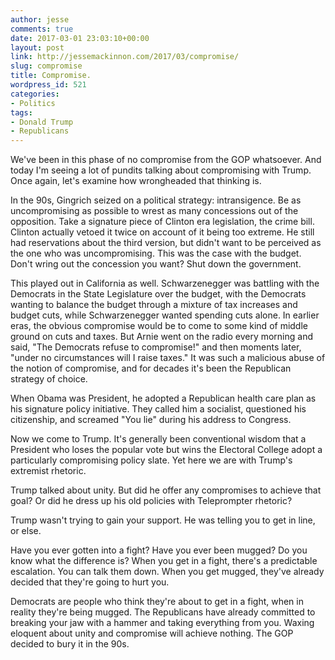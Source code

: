 ```yaml
---
author: jesse
comments: true
date: 2017-03-01 23:03:10+00:00
layout: post
link: http://jessemackinnon.com/2017/03/compromise/
slug: compromise
title: Compromise.
wordpress_id: 521
categories:
- Politics
tags:
- Donald Trump
- Republicans
---
```


We've been in this phase of no compromise from the GOP whatsoever. And today I'm seeing a lot of pundits talking about compromising with Trump. Once again, let's examine how wrongheaded that thinking is.

In the 90s, Gingrich seized on a political strategy: intransigence. Be as uncompromising as possible to wrest as many concessions out of the opposition. Take a signature piece of Clinton era legislation, the crime bill. Clinton actually vetoed it twice on account of it being too extreme. He still had reservations about the third version, but didn't want to be perceived as the one who was uncompromising. This was the case with the budget. Don't wring out the concession you want? Shut down the government.

This played out in California as well. Schwarzenegger was battling with the Democrats in the State Legislature over the budget, with the Democrats wanting to balance the budget through a mixture of tax increases and budget cuts, while Schwarzenegger wanted spending cuts alone. In earlier eras, the obvious compromise would be to come to some kind of middle ground on cuts and taxes. But Arnie went on the radio every morning and said, "The Democrats refuse to compromise!" and then moments later, "under no circumstances will I raise taxes." It was such a malicious abuse of the notion of compromise, and for decades it's been the Republican strategy of choice.

When Obama was President, he adopted a Republican health care plan as his signature policy initiative. They called him a socialist, questioned his citizenship, and screamed "You lie" during his address to Congress.

Now we come to Trump. It's generally been conventional wisdom that a President who loses the popular vote but wins the Electoral College adopt a particularly compromising policy slate. Yet here we are with Trump's extremist rhetoric.

Trump talked about unity. But did he offer any compromises to achieve that goal? Or did he dress up his old policies with Teleprompter rhetoric?

Trump wasn't trying to gain your support. He was telling you to get in line, or else.

Have you ever gotten into a fight? Have you ever been mugged? Do you know what the difference is? When you get in a fight, there's a predictable escalation. You can talk them down. When you get mugged, they've already decided that they're going to hurt you.

Democrats are people who think they're about to get in a fight, when in reality they're being mugged. The Republicans have already committed to breaking your jaw with a hammer and taking everything from you. Waxing eloquent about unity and compromise will achieve nothing. The GOP decided to bury it in the 90s.
